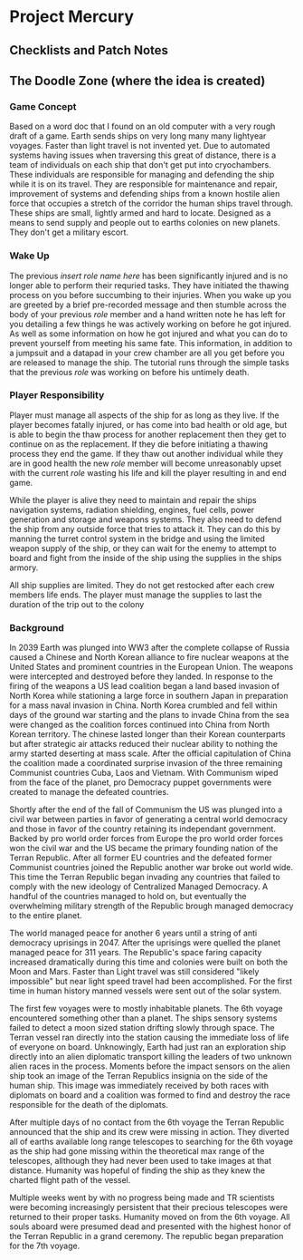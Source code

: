 # Project Mercury

## Checklists and Patch Notes

## The Doodle Zone (where the idea is created)

### Game Concept

Based on a word doc that I found on an old computer with a very rough draft of a game.
Earth sends ships on very long many many lightyear voyages. Faster than light travel is not invented yet.
Due to automated systems having issues when traversing this great of distance, there is a team of individuals on each ship that don't get put into cryochambers.
These individuals are responsible for managing and defending the ship while it is on its travel.
They are responsible for maintenance and repair, improvement of systems and defending ships from a known hostile alien force that occupies a stretch of the corridor the human ships travel through.
These ships are small, lightly armed and hard to locate. Designed as a means to send supply and people out to earths colonies on new planets. They don't get a military escort.

### Wake Up

The previous *insert role name here* has been significantly injured and is no longer able to perform their requried tasks. They have initiated the thawing process on you before succumbing to their injuries. When you wake up you are greeted by a brief pre-recorded message and then stumble across the body of your previous *role* member and a hand written note he has left for you detailing a few things he was actively working on before he got injured. As well as some information on how he got injured and what you can do to prevent yourself from meeting his same fate. This information, in addition to a jumpsuit and a datapad in your crew chamber are all you get before you are released to manage the ship. The tutorial runs through the simple tasks that the previous *role* was working on before his untimely death.

### Player Responsibility

Player must manage all aspects of the ship for as long as they live. If the player becomes fatally injured, or has come into bad health or old age, but is able to begin the thaw process for another replacement then they get to continue on as the replacement. If they die before initiating a thawing process they end the game. If they thaw out another individual while they are in good health the new *role* member will become unreasonably upset with the current *role* wasting his life and kill the player resulting in and end game.

While the player is alive they need to maintain and repair the ships navigation systems, radiation shielding, engines, fuel cells, power generation and storage and weapons systems. They also need to defend the ship from any outside force that tries to attack it. They can do this by manning the turret control system in the bridge and using the limited weapon supply of the ship, or they can wait for the enemy to attempt to board and fight from the inside of the ship using the supplies in the ships armory.

All ship supplies are limited. They do not get restocked after each crew members life ends. The player must manage the supplies to last the duration of the trip out to the colony

### Background

In 2039 Earth was plunged into WW3 after the complete collapse of Russia caused a Chinese and North Korean alliance to fire nuclear weapons at the United States and prominent countries in the European Union. The weapons were intercepted and destroyed before they landed. In response to the firing of the weapons a US lead coalition began a land based invasion of North Korea while stationing a large force in southern Japan in preparation for a mass naval invasion in China. North Korea crumbled and fell within days of the ground war starting and the plans to invade China from the sea were changed as the coalition forces continued into China from North Korean territory. The chinese lasted longer than their Korean counterparts but after strategic air attacks reduced their nuclear ability to nothing the army started deserting at mass scale. After the official capitulation of China the coalition made a coordinated surprise invasion of the three remaining Communist countries Cuba, Laos and Vietnam. With Communism wiped from the face of the planet, pro Democracy puppet governments were created to manage the defeated countries.

Shortly after the end of the fall of Communism the US was plunged into a civil war between parties in favor of generating a central world democracy and those in favor of the country retaining its independant government. Backed by pro world order forces from Europe the pro world order forces won the civil war and the US became the primary founding nation of the Terran Republic. After all former EU countries and the defeated former Communist countries joined the Republic another war broke out world wide. This time the Terran Republic began invading any countries that failed to comply with the new ideology of Centralized Managed Democracy. A handful of the countries managed to hold on, but eventually the overwhelming military strength of the Republic brough managed democracy to the entire planet.

The world managed peace for another 6 years until a string of anti democracy uprisings in 2047. After the uprisings were quelled the planet managed peace for 311 years. The Republic's space faring capacity increased dramatically during this time and colonies were built on both the Moon and Mars. Faster than Light travel was still considered "likely impossible" but near light speed travel had been accomplished. For the first time in human history manned vessels were sent out of the solar system.

The first few voyages were to mostly inhabitable planets. The 6th voyage encountered something other than a planet. The ships sensory systems failed to detect a moon sized station drifting slowly through space. The Terran vessel ran directly into the station causing the immediate loss of life of everyone on board. Unknowingly, Earth had just ran an exploration ship directly into an alien diplomatic transport killing the leaders of two unknown alien races in the process. Moments before the impact sensors on the alien ship took an image of the Terran Republics insignia on the side of the human ship. This image was immediately received by both races with diplomats on board and a coalition was formed to find and destroy the race responsible for the death of the diplomats.

After multiple days of no contact from the 6th voyage the Terran Republic announced that the ship and its crew were missing in action. They diverted all of earths available long range telescopes to searching for the 6th voyage as the ship had gone missing within the theoretical max range of the telescopes, allthough they had never been used to take images at that distance. Humanity was hopeful of finding the ship as they knew the charted flight path of the vessel.

Multiple weeks went by with no progress being made and TR scientists were becoming increasingly persistent that their precious telescopes were returned to their proper tasks. Humanity moved on from the 6th voyage. All souls aboard were presumed dead and presented with the highest honor of the Terran Republic in a grand ceremony. The republic began preparation for the 7th voyage.

